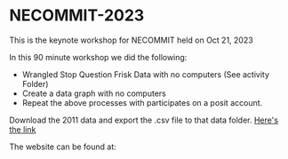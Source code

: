 # NECOMMIT-2023
This is the keynote workshop for NECOMMIT held on Oct 21, 2023

In this 90 minute workshop we did the following:

-  Wrangled Stop Question Frisk Data with no computers (See activity Folder)
-  Create a data graph with no computers
-  Repeat the above processes with participates on a posit account.  

Download the 2011 data and export the .csv file to that data folder. [Here's the link](https://www.nyc.gov/assets/nypd/downloads/zip/analysis_and_planning/stop-question-frisk/sqf-2011-csv.zip)

The website can be found at: 
